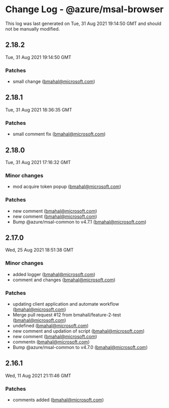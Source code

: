 # Change Log - @azure/msal-browser

This log was last generated on Tue, 31 Aug 2021 19:14:50 GMT and should not be manually modified.

<!-- Start content -->

## 2.18.2

Tue, 31 Aug 2021 19:14:50 GMT

### Patches

- small change  (bmahal@microsoft.com)

## 2.18.1

Tue, 31 Aug 2021 18:36:35 GMT

### Patches

- small comment fix  (bmahal@microsoft.com)

## 2.18.0

Tue, 31 Aug 2021 17:16:32 GMT

### Minor changes

- mod acquire token popup (bmahal@microsoft.com)

### Patches

- new comment    (bmahal@microsoft.com)
- new comment   (bmahal@microsoft.com)
- Bump @azure/msal-common to v4.7.1 (bmahal@microsoft.com)

## 2.17.0

Wed, 25 Aug 2021 18:51:38 GMT

### Minor changes

- added logger  (bmahal@microsoft.com)
- comment and changes (bmahal@microsoft.com)

### Patches

- updating client application and automate workflow (bmahal@microsoft.com)
- Merge pull request #12 from bmahall/feature-2-test (bmahal@microsoft.com)
- undefined (bmahal@microsoft.com)
- new comment and updation of script (bmahal@microsoft.com)
- new comment (bmahal@microsoft.com)
- commentn  (bmahal@microsoft.com)
- Bump @azure/msal-common to v4.7.0 (bmahal@microsoft.com)

## 2.16.1

Wed, 11 Aug 2021 21:11:46 GMT

### Patches

- comments added (bmahal@microsoft.com)
